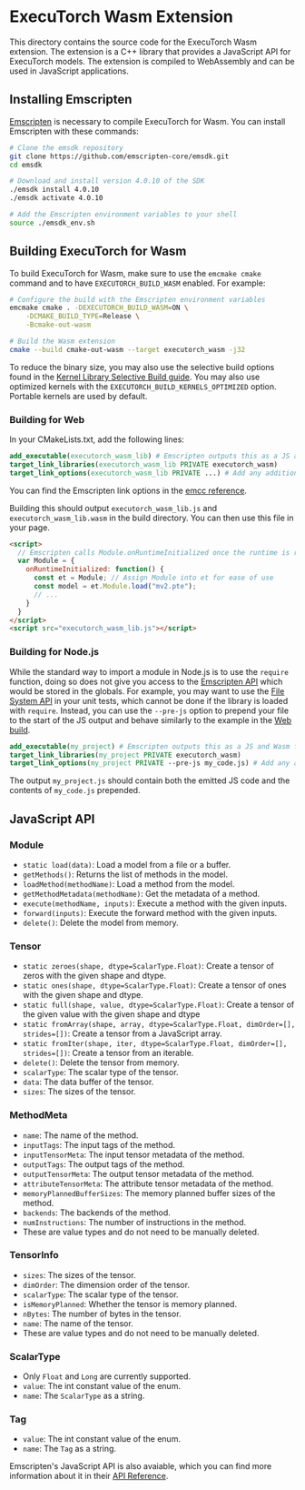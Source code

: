 # ExecuTorch Wasm Extension

This directory contains the source code for the ExecuTorch Wasm extension. The extension is a C++ library that provides a JavaScript API for ExecuTorch models. The extension is compiled to WebAssembly and can be used in JavaScript applications.

## Installing Emscripten

[Emscripten](https://emscripten.org/index.html) is necessary to compile ExecuTorch for Wasm. You can install Emscripten with these commands:

```bash
# Clone the emsdk repository
git clone https://github.com/emscripten-core/emsdk.git
cd emsdk

# Download and install version 4.0.10 of the SDK
./emsdk install 4.0.10
./emsdk activate 4.0.10

# Add the Emscripten environment variables to your shell
source ./emsdk_env.sh
```

## Building ExecuTorch for Wasm

To build ExecuTorch for Wasm, make sure to use the `emcmake cmake` command and to have `EXECUTORCH_BUILD_WASM` enabled. For example:

```bash
# Configure the build with the Emscripten environment variables
emcmake cmake . -DEXECUTORCH_BUILD_WASM=ON \
    -DCMAKE_BUILD_TYPE=Release \
    -Bcmake-out-wasm

# Build the Wasm extension
cmake --build cmake-out-wasm --target executorch_wasm -j32
```

To reduce the binary size, you may also use the selective build options found in the [Kernel Library Selective Build guide](../../docs/source/kernel-library-selective-build.md). You may also use optimized kernels with the `EXECUTORCH_BUILD_KERNELS_OPTIMIZED` option. Portable kernels are used by default.

### Building for Web

In your CMakeLists.txt, add the following lines:

```cmake
add_executable(executorch_wasm_lib) # Emscripten outputs this as a JS and Wasm file
target_link_libraries(executorch_wasm_lib PRIVATE executorch_wasm)
target_link_options(executorch_wasm_lib PRIVATE ...) # Add any additional link options here
```

You can find the Emscripten link options in the [emcc reference](https://emscripten.org/docs/tools_reference/emcc.html).

Building this should output `executorch_wasm_lib.js` and `executorch_wasm_lib.wasm` in the build directory. You can then use this file in your page.

```html
<script>
  // Emscripten calls Module.onRuntimeInitialized once the runtime is ready.
  var Module = {
    onRuntimeInitialized: function() {
      const et = Module; // Assign Module into et for ease of use
      const model = et.Module.load("mv2.pte");
      // ...
    }
  }
</script>
<script src="executorch_wasm_lib.js"></script>
```

### Building for Node.js

While the standard way to import a module in Node.js is to use the `require` function, doing so does not give you access to the [Emscripten API](https://emscripten.org/docs/api_reference/index.html) which would be stored in the globals. For example, you may want to use the [File System API](https://emscripten.org/docs/api_reference/Filesystem-API.html) in your unit tests, which cannot be done if the library is loaded with `require`. Instead, you can use the `--pre-js` option to prepend your file to the start of the JS output and behave similarly to the example in the [Web build](#building-for-web).

```cmake
add_executable(my_project) # Emscripten outputs this as a JS and Wasm file
target_link_libraries(my_project PRIVATE executorch_wasm)
target_link_options(my_project PRIVATE --pre-js my_code.js) # Add any additional link options here
```

The output `my_project.js` should contain both the emitted JS code and the contents of `my_code.js` prepended.

## JavaScript API

### Module
- `static load(data)`: Load a model from a file or a buffer.
- `getMethods()`: Returns the list of methods in the model.
- `loadMethod(methodName)`: Load a method from the model.
- `getMethodMetadata(methodName)`: Get the metadata of a method.
- `execute(methodName, inputs)`: Execute a method with the given inputs.
- `forward(inputs)`: Execute the forward method with the given inputs.
- `delete()`: Delete the model from memory.

### Tensor
- `static zeroes(shape, dtype=ScalarType.Float)`: Create a tensor of zeros with the given shape and dtype.
- `static ones(shape, dtype=ScalarType.Float)`: Create a tensor of ones with the given shape and dtype.
- `static full(shape, value, dtype=ScalarType.Float)`: Create a tensor of the given value with the given shape and dtype
- `static fromArray(shape, array, dtype=ScalarType.Float, dimOrder=[], strides=[])`: Create a tensor from a JavaScript array.
- `static fromIter(shape, iter, dtype=ScalarType.Float, dimOrder=[], strides=[])`: Create a tensor from an iterable.
- `delete()`: Delete the tensor from memory.
- `scalarType`: The scalar type of the tensor.
- `data`: The data buffer of the tensor.
- `sizes`: The sizes of the tensor.

### MethodMeta
- `name`: The name of the method.
- `inputTags`: The input tags of the method.
- `inputTensorMeta`: The input tensor metadata of the method.
- `outputTags`: The output tags of the method.
- `outputTensorMeta`: The output tensor metadata of the method.
- `attributeTensorMeta`: The attribute tensor metadata of the method.
- `memoryPlannedBufferSizes`: The memory planned buffer sizes of the method.
- `backends`: The backends of the method.
- `numInstructions`: The number of instructions in the method.
- These are value types and do not need to be manually deleted.

### TensorInfo
- `sizes`: The sizes of the tensor.
- `dimOrder`: The dimension order of the tensor.
- `scalarType`: The scalar type of the tensor.
- `isMemoryPlanned`: Whether the tensor is memory planned.
- `nBytes`: The number of bytes in the tensor.
- `name`: The name of the tensor.
- These are value types and do not need to be manually deleted.

### ScalarType
- Only `Float` and `Long` are currently supported.
- `value`: The int constant value of the enum.
- `name`: The `ScalarType` as a string.

### Tag
- `value`: The int constant value of the enum.
- `name`: The `Tag` as a string.

Emscripten's JavaScript API is also avaiable, which you can find more information about it in their [API Reference](https://emscripten.org/docs/api_reference/index.html).

